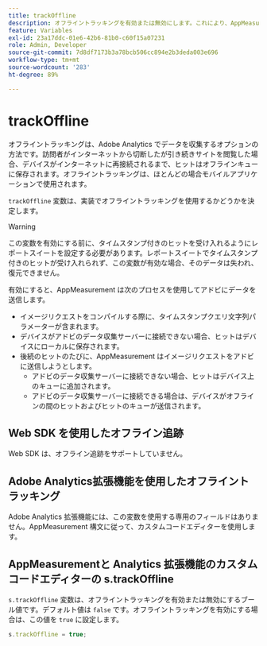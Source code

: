 ```yaml
---
title: trackOffline
description: オフライントラッキングを有効または無効にします。これにより、AppMeasurement でのデータ収集方法が変更されます。
feature: Variables
exl-id: 23a17ddc-01e6-42b6-81b0-c60f15a07231
role: Admin, Developer
source-git-commit: 7d8df7173b3a78bcb506cc894e2b3deda003e696
workflow-type: tm+mt
source-wordcount: '283'
ht-degree: 89%

---
```


# trackOffline

オフライントラッキングは、Adobe Analytics でデータを収集するオプションの方法です。訪問者がインターネットから切断したが引き続きサイトを閲覧した場合、デバイスがインターネットに再接続されるまで、ヒットはオフラインキューに保存されます。オフライントラッキングは、ほとんどの場合モバイルアプリケーションで使用されます。

`trackOffline` 変数は、実装でオフライントラッキングを使用するかどうかを決定します。

>[!WARNING]
>
> この変数を有効にする前に、タイムスタンプ付きのヒットを受け入れるようにレポートスイートを設定する必要があります。レポートスイートでタイムスタンプ付きのヒットが受け入れられず、この変数が有効な場合、そのデータは失われ、復元できません。

有効にすると、AppMeasurement は次のプロセスを使用してアドビにデータを送信します。

* イメージリクエストをコンパイルする際に、タイムスタンプクエリ文字列パラメーターが含まれます。
* デバイスがアドビのデータ収集サーバーに接続できない場合、ヒットはデバイスにローカルに保存されます。
* 後続のヒットのたびに、AppMeasurement はイメージリクエストをアドビに送信しようとします。
   * アドビのデータ収集サーバーに接続できない場合、ヒットはデバイス上のキューに追加されます。
   * アドビのデータ収集サーバーに接続できる場合は、デバイスがオフラインの間のヒットおよびヒットのキューが送信されます。

## Web SDK を使用したオフライン追跡

Web SDK は、オフライン追跡をサポートしていません。

## Adobe Analytics拡張機能を使用したオフライントラッキング

Adobe Analytics 拡張機能には、この変数を使用する専用のフィールドはありません。AppMeasurement 構文に従って、カスタムコードエディターを使用します。

## AppMeasurementと Analytics 拡張機能のカスタムコードエディターの s.trackOffline

`s.trackOffline` 変数は、オフライントラッキングを有効または無効にするブール値です。デフォルト値は `false` です。オフライントラッキングを有効にする場合は、この値を `true` に設定します。

```js
s.trackOffline = true;
```
